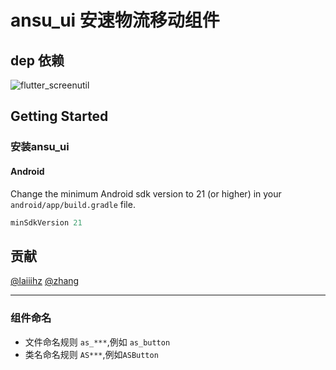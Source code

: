 # ansu_ui 安速物流移动组件

## dep 依赖

![flutter_screenutil](https://img.shields.io/badge/flutter__screenutil-3.2.0-brightgreen)

## Getting Started

### 安装ansu_ui

#### Android

Change the minimum Android sdk version to 21 (or higher) in your `android/app/build.gradle` file.

```gradle
minSdkVersion 21
```

## 贡献

[@laiiihz](http://192.168.2.201:8099/u/laiiihz)
[@zhang](http://192.168.2.201:8099/u/zhangmeng)

-----

### 组件命名

* 文件命名规则 `as_***`,例如 `as_button`
* 类名命名规则 `AS***`,例如`ASButton`
